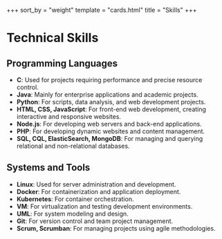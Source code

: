 +++
sort_by = "weight"
template = "cards.html"
title = "Skills"
+++

# Technical Skills

## Programming Languages
- **C**: Used for projects requiring performance and precise resource control.
- **Java**: Mainly for enterprise applications and academic projects.
- **Python**: For scripts, data analysis, and web development projects.
- **HTML, CSS, JavaScript**: For front-end web development, creating interactive and responsive websites.
- **Node.js**: For developing web servers and back-end applications.
- **PHP**: For developing dynamic websites and content management.
- **SQL, CQL, ElasticSearch, MongoDB**: For managing and querying relational and non-relational databases.

## Systems and Tools
- **Linux**: Used for server administration and development.
- **Docker**: For containerization and application deployment.
- **Kubernetes**: For container orchestration.
- **VM**: For virtualization and testing development environments.
- **UML**: For system modeling and design.
- **Git**: For version control and team project management.
- **Scrum, Scrumban**: For managing projects using agile methodologies.

